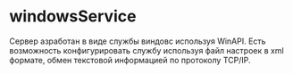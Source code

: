 # windowsService
Сервер азработан в виде службы виндовс используя WinAPI.
Есть возможность конфигурировать службу используя файл настроек в
xml формате, обмен текстовой информацией по протоколу TCP/IP.

